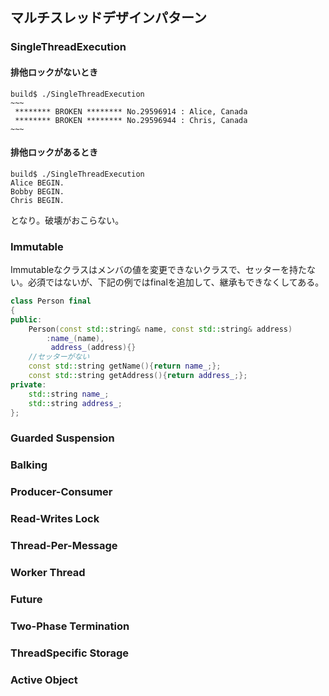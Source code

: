 ## マルチスレッドデザインパターン

### SingleThreadExecution

#### 排他ロックがないとき

```shell
build$ ./SingleThreadExecution 
~~~
 ******** BROKEN ******** No.29596914 : Alice, Canada
 ******** BROKEN ******** No.29596944 : Chris, Canada
~~~
```

#### 排他ロックがあるとき

```shell
build$ ./SingleThreadExecution 
Alice BEGIN.
Bobby BEGIN.
Chris BEGIN.
```

となり。破壊がおこらない。

### Immutable

Immutableなクラスはメンバの値を変更できないクラスで、セッターを持たない。必須ではないが、下記の例ではfinalを追加して、継承もできなくしてある。

```cpp
class Person final
{
public:
	Person(const std::string& name, const std::string& address)
		:name_(name),
		 address_(address){}
	//セッターがない
	const std::string getName(){return name_;};
	const std::string getAddress(){return address_;};
private:
	std::string name_;
	std::string address_; 
};

```

### Guarded Suspension

### Balking

### Producer-Consumer

### Read-Writes Lock

### Thread-Per-Message

### Worker Thread

### Future

### Two-Phase Termination

### ThreadSpecific Storage

### Active Object